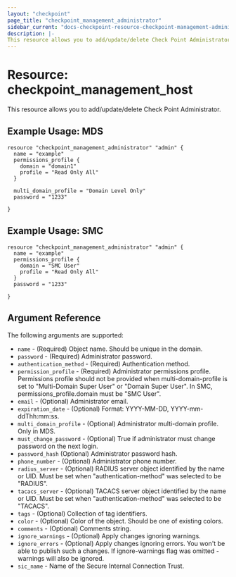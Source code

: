 ```yaml
---
layout: "checkpoint"
page_title: "checkpoint_management_administrator"
sidebar_current: "docs-checkpoint-resource-checkpoint-management-administrator"
description: |-
This resource allows you to add/update/delete Check Point Administrator.
---
```


# Resource: checkpoint_management_host

This resource allows you to add/update/delete Check Point Administrator.

## Example Usage: MDS


```hcl
resource "checkpoint_management_administrator" "admin" {
  name = "example"
  permissions_profile {
    domain = "domain1"
    profile = "Read Only All"
  }

  multi_domain_profile = "Domain Level Only"
  password = "1233"

}

```

## Example Usage: SMC


```hcl
resource "checkpoint_management_administrator" "admin" {
  name = "example"
  permissions_profile {
    domain = "SMC User"
    profile = "Read Only All"
  }
  password = "1233"

}
```

## Argument Reference

The following arguments are supported:

* `name` - (Required) Object name. Should be unique in the domain.
* `password` - (Required) Administrator password.
* `authentication_method` - (Required) Authentication method.
* `permission_profile` - (Required) Administrator permissions profile. Permissions profile should not be provided when multi-domain-profile is set to "Multi-Domain Super User" or "Domain Super User". In SMC, permissions_profile.domain must be "SMC User".
* `email` - (Optional) Administrator email.
* `expiration_date` - (Optional) Format: YYYY-MM-DD, YYYY-mm-ddThh:mm:ss.
* `multi_domain_profile` - (Optional) Administrator multi-domain profile. Only in MDS.
* `must_change_password` - (Optional) True if administrator must change password on the next login.
* `password_hash` (Optional) Administrator password hash.
* `phone_number` - (Optional) Administrator phone number.
* `radius_server` - (Optional) RADIUS server object identified by the name or UID. Must be set when "authentication-method" was selected to be "RADIUS".
* `tacacs_server` - (Optional) TACACS server object identified by the name or UID. Must be set when "authentication-method" was selected to be "TACACS".
* `tags` - (Optional) Collection of tag identifiers.
* `color` - (Optional) Color of the object. Should be one of existing colors.
* `comments` - (Optional) Comments string.
* `ignore_warnings` - (Optional) Apply changes ignoring warnings.
* `ignore_errors` - (Optional) Apply changes ignoring errors. You won't be able to publish such a changes. If ignore-warnings flag was omitted - warnings will also be ignored.
* `sic_name` - Name of the Secure Internal Connection Trust.